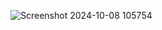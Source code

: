 ![Screenshot 2024-10-08 105754](https://github.com/user-attachments/assets/bb8cbed8-5ca1-47a3-88e1-f0e79a40089e)
